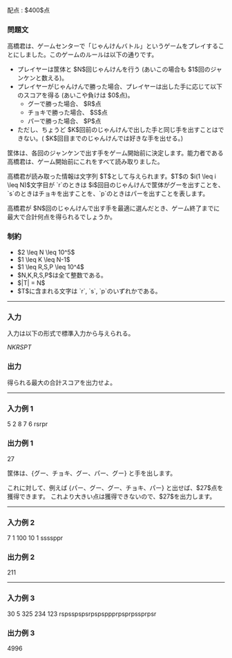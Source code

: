 
<div>

<span>

<span>

<p>
配点 : $400$点
</p>

<div>

<section>

### **問題文**

<p>
高橋君は、ゲームセンターで「じゃんけんバトル」というゲームをプレイすることにしました。このゲームのルールは以下の通りです。
</p>

<ul>

<li>
プレイヤーは筐体と $N$回じゃんけんを行う (あいこの場合も $1$回のジャンケンと数える)。
</li>

<li>
プレイヤーがじゃんけんで勝った場合、プレイヤーは出した手に応じて以下のスコアを得る (あいこや負けは $0$点)。
<ul>

<li>
グーで勝った場合、 $R$点
</li>

<li>
チョキで勝った場合、 $S$点
</li>

<li>
パーで勝った場合、 $P$点
</li>

</ul>

</li>

<li>
ただし、ちょうど $K$回前のじゃんけんで出した手と同じ手を出すことはできない。( $K$回目までのじゃんけんでは好きな手を出せる。)
</li>

</ul>

<p>
筐体は、各回のジャンケンで出す手をゲーム開始前に決定します。能力者である高橋君は、ゲーム開始前にこれをすべて読み取りました。
</p>

<p>
高橋君が読み取った情報は文字列 $T$として与えられます。$T$の $i(1 \leq i \leq N)$文字目が `r`のときは $i$回目のじゃんけんで筐体がグーを出すことを、`s`のときはチョキを出すことを、`p`のときはパーを出すことを表します。
</p>

<p>
高橋君が $N$回のじゃんけんで出す手を最適に選んだとき、ゲーム終了までに最大で合計何点を得られるでしょうか。
</p>

</section>

</div>

<div>

<section>

### **制約**

<ul>

<li>
$2 \leq N \leq 10^5$
</li>

<li>
$1 \leq K \leq N-1$
</li>

<li>
$1 \leq R,S,P \leq 10^4$
</li>

<li>
$N,K,R,S,P$は全て整数である。
</li>

<li>
$|T| = N$
</li>

<li>
$T$に含まれる文字は `r`, `s`, `p`のいずれかである。
</li>

</ul>

</section>

</div>

---

<div>

<div>

<section>

### **入力**

<p>
入力は以下の形式で標準入力から与えられる。
</p>

<div>

$N$$K$$R$$S$$P$$T$
</div>

</section>

</div>

<div>

<section>

### **出力**

<p>
得られる最大の合計スコアを出力せよ。
</p>

</section>

</div>

</div>

---

<div>

<section>

### **入力例 1**

<div>

5 2
8 7 6
rsrpr

</div>

</section>

</div>

<div>

<section>

### **出力例 1**

<div>

27

</div>

<p>
筐体は、{グー、チョキ、グー、パー、グー} と手を出します。
</p>

<p>
これに対して、例えば {パー、グー、グー、チョキ、パー} と出せば、$27$点を獲得できます。
これより大きい点は獲得できないので、$27$を出力します。
</p>

</section>

</div>

---

<div>

<section>

### **入力例 2**

<div>

7 1
100 10 1
ssssppr

</div>

</section>

</div>

<div>

<section>

### **出力例 2**

<div>

211

</div>

</section>

</div>

---

<div>

<section>

### **入力例 3**

<div>

30 5
325 234 123
rspsspspsrpspsppprpsprpssprpsr

</div>

</section>

</div>

<div>

<section>

### **出力例 3**

<div>

4996

</div>

</section>

</div>

</span>

</span>

</div>
